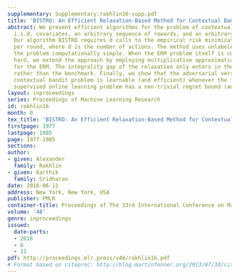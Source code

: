 ```yaml
---
supplementary: Supplementary:rakhlin16-supp.pdf
title: 'BISTRO: An Efficient Relaxation-Based Method for Contextual Bandits'
abstract: We present efficient algorithms for the problem of contextual bandits with
  i.i.d. covariates, an arbitrary sequence of rewards, and an arbitrary class of policies.
  Our algorithm BISTRO requires d calls to the empirical risk minimization (ERM) oracle
  per round, where d is the number of actions. The method uses unlabeled data to make
  the problem computationally simple. When the ERM problem itself is computationally
  hard, we extend the approach by employing multiplicative approximation algorithms
  for the ERM. The integrality gap of the relaxation only enters in the regret bound
  rather than the benchmark. Finally, we show that the adversarial version of the
  contextual bandit problem is learnable (and efficient) whenever the full-information
  supervised online learning problem has a non-trivial regret bound (and efficient).
layout: inproceedings
series: Proceedings of Machine Learning Research
id: rakhlin16
month: 0
tex_title: 'BISTRO: An Efficient Relaxation-Based Method for Contextual Bandits'
firstpage: 1977
lastpage: 1985
page: 1977-1985
sections: 
author:
- given: Alexander
  family: Rakhlin
- given: Karthik
  family: Sridharan
date: 2016-06-11
address: New York, New York, USA
publisher: PMLR
container-title: Proceedings of The 33rd International Conference on Machine Learning
volume: '48'
genre: inproceedings
issued:
  date-parts:
  - 2016
  - 6
  - 11
pdf: http://proceedings.mlr.press/v48/rakhlin16.pdf
# Format based on citeproc: http://blog.martinfenner.org/2013/07/30/citeproc-yaml-for-bibliographies/
---
```

